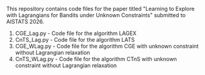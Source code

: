 This repository contains code files for the paper titled "Learning to Explore with Lagrangians for Bandits under Unknown Constraints" submitted to AISTATS 2026.
1. CGE_Lag.py - Code file for the algorithm LAGEX
2. CnTS_Lag.py - Code file for the algorithm LATS
3. CGE_WLag.py - Code file for the algorithm CGE with unknown constraint without Lagrangian relaxation
4. CnTS_WLag.py - Code file for the algorithm CTnS with unknown constraint without Lagrangian relaxation
